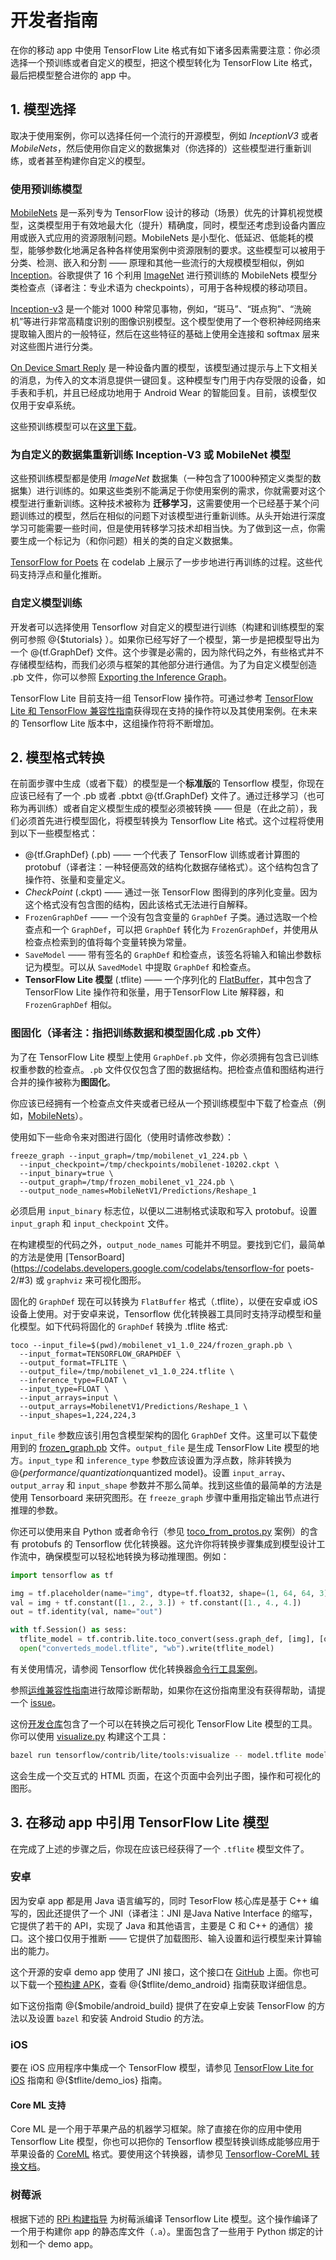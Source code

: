# 开发者指南

在你的移动 app 中使用 TensorFlow Lite 格式有如下诸多因素需要注意：你必须选择一个预训练或者自定义的模型，把这个模型转化为 TensorFlow Lite 格式，最后把模型整合进你的 app 中。

## 1. 模型选择

取决于使用案例，你可以选择任何一个流行的开源模型，例如 *InceptionV3* 或者 *MobileNets*，然后使用你自定义的数据集对（你选择的）这些模型进行重新训练，或者甚至构建你自定义的模型。

### 使用预训练模型

[MobileNets](https://research.googleblog.com/2017/06/mobilenets-open-source-models-for.html) 是一系列专为 TensorFlow 设计的移动（场景）优先的计算机视觉模型，这类模型用于有效地最大化（提升）精确度，同时，模型还考虑到设备内置应用或嵌入式应用的资源限制问题。MobileNets 是小型化、低延迟、低能耗的模型，能够参数化地满足各种各样使用案例中资源限制的要求。这些模型可以被用于分类、检测、嵌入和分割 —— 原理和其他一些流行的大规模模型相似，例如 [Inception](https://arxiv.org/pdf/1602.07261.pdf)。谷歌提供了 16 个利用 [ImageNet](http://www.image-net.org/challenges/LSVRC/) 进行预训练的 MobileNets 模型分类检查点（译者注：专业术语为 checkpoints），可用于各种规模的移动项目。

[Inception-v3](https://arxiv.org/abs/1512.00567) 是一个能对 1000 种常见事物，例如，“斑马”、“斑点狗”、“洗碗机”等进行非常高精度识别的图像识别模型。这个模型使用了一个卷积神经网络来提取输入图片的一般特征，然后在这些特征的基础上使用全连接和 softmax 层来对这些图片进行分类。

[On Device Smart Reply](https://research.googleblog.com/2017/02/on-device-machine-intelligence.html) 是一种设备内置的模型，该模型通过提示与上下文相关的消息，为传入的文本消息提供一键回复。这种模型专门用于内存受限的设备，如手表和手机，并且已经成功地用于 Android Wear 的智能回复。目前，该模型仅仅用于安卓系统。

这些预训练模型可以在[这里下载](https://github.com/tensorflow/tensorflow/blob/master/tensorflow/contrib/lite/g3doc/models.md)。

### 为自定义的数据集重新训练 Inception-V3 或 MobileNet 模型

这些预训练模型都是使用 *ImageNet* 数据集（一种包含了1000种预定义类型的数据集）进行训练的。如果这些类别不能满足于你使用案例的需求，你就需要对这个模型进行重新训练。这种技术被称为 **迁移学习**，这需要使用一个已经基于某个问题训练过的模型，然后在相似的问题下对该模型进行重新训练。从头开始进行深度学习可能需要一些时间，但是使用转移学习技术却相当快。为了做到这一点，你需要生成一个标记为（和你问题）相关的类的自定义数据集。

[TensorFlow for Poets](https://codelabs.developers.google.com/codelabs/tensorflow-for-poets/) 在 codelab 上展示了一步步地进行再训练的过程。这些代码支持浮点和量化推断。

### 自定义模型训练

开发者可以选择使用 Tensorflow 对自定义的模型进行训练（构建和训练模型的案例可参照 @{$tutorials} ）。如果你已经写好了一个模型，第一步是把模型导出为一个 @{tf.GraphDef} 文件。这个步骤是必需的，因为除代码之外，有些格式并不存储模型结构，而我们必须与框架的其他部分进行通信。为了为自定义模型创造 .pb 文件，你可以参照 [Exporting the Inference Graph](https://github.com/tensorflow/models/blob/master/research/slim/README.md)。

TensorFlow Lite 目前支持一组 TensorFlow 操作符。可通过参考 [TensorFlow Lite 和 TensorFlow 兼容性指南](https://github.com/tensorflow/tensorflow/tree/master/tensorflow/contrib/lite/g3doc/tf_ops_compatibility.md)获得现在支持的操作符以及其使用案例。在未来的 Tensorflow Lite 版本中，这组操作符将不断增加。

## 2. 模型格式转换

在前面步骤中生成（或者下载）的模型是一个**标准版**的 Tensorflow 模型，你现在应该已经有了一个 .pb 或者 .pbtxt @{tf.GraphDef} 文件了。通过迁移学习（也可称为再训练）或者自定义模型生成的模型必须被转换 —— 但是（在此之前），我们必须首先进行模型固化，将模型转换为 Tensorflow Lite 格式。这个过程将使用到以下一些模型格式：

* @{tf.GraphDef} (.pb) —— 一个代表了 TensorFlow 训练或者计算图的 protobuf（译者注：一种轻便高效的结构化数据存储格式）。这个结构包含了操作符、张量和变量定义。
* *CheckPoint* (.ckpt) —— 通过一张 TensorFlow 图得到的序列化变量。因为这个格式没有包含图的结构，因此该格式无法进行自解释。
* `FrozenGraphDef` —— 一个没有包含变量的 `GraphDef` 子类。通过选取一个检查点和一个 `GraphDef`，可以把 `GraphDef` 转化为 `FrozenGraphDef`，并使用从检查点检索到的值将每个变量转换为常量。
* `SaveModel` —— 带有签名的 `GraphDef` 和检查点，该签名将输入和输出参数标记为模型。可以从 `SavedModel` 中提取 `GraphDef` 和检查点。
* **TensorFlow Lite 模型** (.tflite) —— 一个序列化的 [FlatBuffer](https://google.github.io/flatbuffers/)，其中包含了 TensorFlow Lite 操作符和张量，用于TensorFlow Lite 解释器，和 `FrozenGraphDef` 相似。

### 图固化（译者注：指把训练数据和模型固化成 .pb 文件）

为了在 TensorFlow Lite 模型上使用 `GraphDef.pb` 文件，你必须拥有包含已训练权重参数的检查点。`.pb` 文件仅仅包含了图的数据结构。把检查点值和图结构进行合并的操作被称为**图固化**。

你应该已经拥有一个检查点文件夹或者已经从一个预训练模型中下载了检查点（例如，[MobileNets](https://github.com/tensorflow/models/blob/master/research/slim/nets/mobilenet_v1.md)）。

使用如下一些命令来对图进行固化（使用时请修改参数）：
```
freeze_graph --input_graph=/tmp/mobilenet_v1_224.pb \
  --input_checkpoint=/tmp/checkpoints/mobilenet-10202.ckpt \
  --input_binary=true \
  --output_graph=/tmp/frozen_mobilenet_v1_224.pb \
  --output_node_names=MobileNetV1/Predictions/Reshape_1
```

必须启用 `input_binary` 标志位，以便以二进制格式读取和写入 protobuf。设置 `input_graph` 和 `input_checkpoint` 文件。

在构建模型的代码之外，`output_node_names` 可能并不明显。要找到它们，最简单的方法是使用 [TensorBoard](https://codelabs.developers.google.com/codelabs/tensorflow-for poets-2/#3) 或 `graphviz` 来可视化图形。

固化的 `GraphDef` 现在可以转换为 `FlatBuffer` 格式（.tflite），以便在安卓或 iOS 设备上使用。对于安卓来说，Tensorflow 优化转换器工具同时支持浮动模型和量化模型。如下代码将固化的 `GraphDef` 转换为 .tflite 格式:

```
toco --input_file=$(pwd)/mobilenet_v1_1.0_224/frozen_graph.pb \
  --input_format=TENSORFLOW_GRAPHDEF \
  --output_format=TFLITE \
  --output_file=/tmp/mobilenet_v1_1.0_224.tflite \
  --inference_type=FLOAT \
  --input_type=FLOAT \
  --input_arrays=input \
  --output_arrays=MobilenetV1/Predictions/Reshape_1 \
  --input_shapes=1,224,224,3
```

`input_file` 参数应该引用包含模型架构的固化 `GraphDef` 文件。这里可以下载使用到的 [frozen_graph.pb](https://storage.googleapis.com/download.tensorflow.org/models/mobilenet_v1_1.0_224_frozen.tgz) 文件。`output_file` 是生成 TensorFlow Lite 模型的地方。`input_type` 和 `inference_type` 参数应该设置为浮点数，除非转换为 @{$performance/quantization$quantized model}。设置 `input_array`、`output_array` 和 `input_shape` 参数并不那么简单。找到这些值的最简单的方法是使用 Tensorboard 来研究图形。在 `freeze_graph` 步骤中重用指定输出节点进行推理的参数。

你还可以使用来自 Python 或者命令行（参见 [toco_from_protos.py](https://github.com/tensorflow/tensorflow/tree/master/tensorflow/contrib/lite/toco/python/toco_from_protos.py) 案例）的含有 protobufs 的 Tensorflow 优化转换器。这允许你将转换步骤集成到模型设计工作流中，确保模型可以轻松地转换为移动推理图。例如：

```python
import tensorflow as tf

img = tf.placeholder(name="img", dtype=tf.float32, shape=(1, 64, 64, 3))
val = img + tf.constant([1., 2., 3.]) + tf.constant([1., 4., 4.])
out = tf.identity(val, name="out")

with tf.Session() as sess:
  tflite_model = tf.contrib.lite.toco_convert(sess.graph_def, [img], [out])
  open("converteds_model.tflite", "wb").write(tflite_model)
```

有关使用情况，请参阅 Tensorflow 优化转换器[命令行工具案例](https://github.com/tensorflow/tensorflow/tree/master/tensorflow/contrib/lite/toco/g3doc/cmdline_examples.md)。

参照[运维兼容性指南](https://github.com/tensorflow/tensorflow/tree/master/tensorflow/contrib/lite/g3doc/tf_ops_compatibility.md)进行故障诊断帮助，如果你在这份指南里没有获得帮助，请提一个 [issue](https://github.com/tensorflow/tensorflow/issues)。

这份[开发仓库](https://github.com/tensorflow/tensorflow)包含了一个可以在转换之后可视化 TensorFlow Lite 模型的工具。你可以使用 [visualize.py](https://github.com/tensorflow/tensorflow/blob/master/tensorflow/contrib/lite/tools/visualize.py) 构建这个工具：

```sh
bazel run tensorflow/contrib/lite/tools:visualize -- model.tflite model_viz.html
```

这会生成一个交互式的 HTML 页面，在这个页面中会列出子图，操作和可视化的图形。


## 3. 在移动 app 中引用 TensorFlow Lite 模型

在完成了上述的步骤之后，你现在应该已经获得了一个 `.tflite` 模型文件了。

### 安卓

因为安卓 app 都是用 Java 语言编写的，同时 TesorFlow 核心库是基于 C++ 编写的，因此还提供了一个 JNI（译者注：JNI 是Java Native Interface 的缩写，它提供了若干的 API，实现了 Java 和其他语言，主要是 C 和 C++ 的通信）接口。这个接口仅用于推断 —— 它提供了加载图形、输入设置和运行模型来计算输出的能力。

这个开源的安卓 demo app 使用了 JNI 接口，这个接口在 [GitHub](https://github.com/tensorflow/tensorflow/tree/master/tensorflow/contrib/lite/java/demo/app) 上面。你也可以下载一个[预构建 APK](http://download.tensorflow.org/deps/tflite/TfLiteCameraDemo.apk)，查看 @{$tflite/demo_android} 指南获取详细信息。

如下这份指南 @{$mobile/android_build} 提供了在安卓上安装 TensorFlow 的方法以及设置 `bazel` 和安装 Android Studio 的方法。

### iOS

要在 iOS 应用程序中集成一个 TensorFlow 模型，请参见 [TensorFlow Lite for iOS](https://github.com/tensorflow/tensorflow/tree/master/tensorflow/index/g3doc/ios.md) 指南和 @{$tflite/demo_ios} 指南。

#### Core ML 支持

Core ML 是一个用于苹果产品的机器学习框架。除了直接在你的应用中使用 Tensorflow Lite 模型，你也可以把你的 Tensorflow 模型转换训练成能够应用于苹果设备的 [CoreML](https://developer.apple.com/machine-learning/) 格式。要使用这个转换器，请参见 [Tensorflow-CoreML 转换文档](https://github.com/tf-coreml/tf-coreml)。

### 树莓派

根据下述的 [RPi 构建指导](https://github.com/tensorflow/tensorflow/blob/master/tensorflow/contrib/lite/g3doc/rpi.md) 为树莓派编译 Tensorflow Lite 模型。这个操作编译了一个用于构建你 app 的静态库文件（`.a`）。里面包含了一些用于 Python 绑定的计划和一个 demo app。
